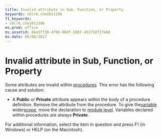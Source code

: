 ```yaml
---
title: Invalid attribute in Sub, Function, or Property
keywords: vblr6.chm1011196
f1_keywords:
- vblr6.chm1011196
ms.prod: office
ms.assetid: 86a5ff38-4f00-060f-5087-453758f27e68
ms.date: 06/08/2017
---
```



# Invalid attribute in Sub, Function, or Property

Some attributes are invalid within [procedures](vbe-glossary.md). This error has the following cause and solution:



- A **Public** or **Private** attribute appears within the body of a procedure definition. Remove the attribute from the procedure. To give the[variable](vbe-glossary.md) wider[scope](vbe-glossary.md), move the declaration to [module level](vbe-glossary.md). Variables declared within procedures are always **Private**.
    

For additional information, select the item in question and press F1 (in Windows) or HELP (on the Macintosh).

